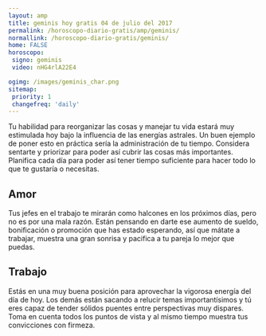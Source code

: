 ```yaml
---
layout: amp
title: geminis hoy gratis 04 de julio del 2017 
permalink: /horoscopo-diario-gratis/amp/geminis/
normallink: /horoscopo-diario-gratis/geminis/
home: FALSE
horoscopo:
 signo: geminis
 video: nHG4rlA22E4

ogimg: /images/geminis_char.png
sitemap:
 priority: 1
 changefreq: 'daily'
---
```



Tu habilidad para reorganizar las cosas y manejar tu vida estará muy estimulada hoy bajo la influencia de las energías astrales. Un buen ejemplo de poner esto en práctica sería la administración de tu tiempo. Considera sentarte y priorizar para poder así cubrir las cosas más importantes. Planifica cada día para poder así tener tiempo suficiente para hacer todo lo que te gustaría o necesitas.

## Amor

Tus jefes en el trabajo te mirarán como halcones en los próximos días, pero no es por una mala razón. Están pensando en darte ese aumento de sueldo, bonificación o promoción que has estado esperando, así que mátate a trabajar, muestra una gran sonrisa y pacifica a tu pareja lo mejor que puedas.

## Trabajo

Estás en una muy buena posición para aprovechar la vigorosa energía del día de hoy. Los demás están sacando a relucir temas importantísimos y tú eres capaz de tender sólidos puentes entre perspectivas muy dispares. Toma en cuenta todos los puntos de vista y al mismo tiempo muestra tus convicciones con firmeza.